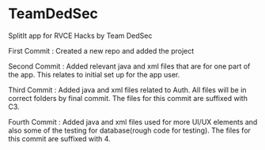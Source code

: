 # TeamDedSec
SplitIt app for RVCE Hacks by Team DedSec

First Commit : Created a new repo and added the project

Second Commit : Added relevant java and xml files that are for one part of the app. This relates to initial set up for the app user.

Third Commit : Added java and xml files related to Auth. All files will be in correct folders by final commit. The files for this commit are suffixed with C3.

Fourth Commit : Added java and xml files used for more UI/UX elements and also some of the testing for database(rough code for testing). The files for this commit are suffixed with 4.
